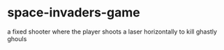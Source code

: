 # space-invaders-game
a fixed shooter where the player shoots a laser horizontally to kill ghastly ghouls
